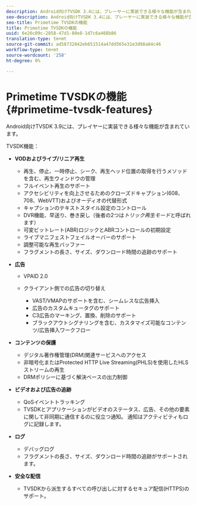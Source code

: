 ```yaml
---
description: Android向けTVSDK 3.4には、プレーヤーに実装できる様々な機能が含まれています。
seo-description: Android向けTVSDK 3.4には、プレーヤーに実装できる様々な機能が含まれています。
seo-title: Primetime TVSDKの機能
title: Primetime TVSDKの機能
uuid: 6e26c09c-2858-47d1-80e8-1d7c6a468b86
translation-type: tm+mt
source-git-commit: ad58732842eb651514a47dd565e31e3d98a84c46
workflow-type: tm+mt
source-wordcount: '258'
ht-degree: 0%

---
```



# Primetime TVSDKの機能{#primetime-tvsdk-features}

Android向けTVSDK 3.9には、プレイヤーに実装できる様々な機能が含まれています。

TVSDK機能：

* **VODおよびライブ/リニア再生**

   * 再生、停止、一時停止、シーク、再生ヘッド位置の取得を行うメソッドを含む、再生ウィンドウの管理
   * フルイベント再生のサポート
   * アクセシビリティを向上させるためのクローズドキャプション(608、708、WebVTT)およびオーディオの代替形式
   * キャプションのテキストスタイル設定のコントロール
   * DVR機能、早送り、巻き戻し（後者の2つは&#x200B;*トリック再生モード*&#x200B;と呼ばれます）
   * 可変ビットレート(ABR)ロジックとABRコントロールの初期設定
   * ライブマニフェストフェイルオーバーのサポート
   * 調整可能な再生バッファー
   * フラグメントの長さ、サイズ、ダウンロード時間の追跡のサポート

* **広告**

   * VPAID 2.0
   * クライアント側での広告の切り替え

      * VAST/VMAPのサポートを含む、シームレスな広告挿入
      * 広告のカスタムキュータグのサポート
      * C3広告のマーキング、置換、削除のサポート
      * ブラックアウトシグナリングを含む、カスタマイズ可能なコンテンツ/広告挿入ワークフロー

* **コンテンツの保護**

   * デジタル著作権管理(DRM)関連サービスへのアクセス
   * 非暗号化またはProtected HTTP Live Streaming(PHLS)を使用したHLSストリームの再生
   * DRMポリシーに基づく解決ベースの出力制御

* **ビデオおよび広告の追跡**

   * QoSイベントトラッキング
   * TVSDKとアプリケーションがビデオのステータス、広告、その他の要素に関して非同期に通信するのに役立つ通知。 通知はアクティビティもログに記録します。

* **ログ**

   * デバッグログ
   * フラグメントの長さ、サイズ、ダウンロード時間の追跡がサポートされます。

* **安全な配信**

   * TVSDKから派生するすべての呼び出しに対するセキュア配信(HTTPS)のサポート。
